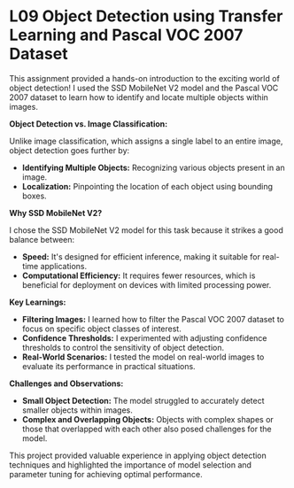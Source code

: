 # L09 Object Detection using Transfer Learning and Pascal VOC 2007 Dataset

This assignment provided a hands-on introduction to the exciting world of object detection! I used the SSD MobileNet V2 model and the Pascal VOC 2007 dataset to learn how to identify and locate multiple objects within images.

**Object Detection vs. Image Classification:**

Unlike image classification, which assigns a single label to an entire image, object detection goes further by:

* **Identifying Multiple Objects:**  Recognizing various objects present in an image.
* **Localization:**  Pinpointing the location of each object using bounding boxes.

**Why SSD MobileNet V2?**

I chose the SSD MobileNet V2 model for this task because it strikes a good balance between:

* **Speed:** It's designed for efficient inference, making it suitable for real-time applications.
* **Computational Efficiency:**  It requires fewer resources, which is beneficial for deployment on devices with limited processing power.

**Key Learnings:**

* **Filtering Images:** I learned how to filter the Pascal VOC 2007 dataset to focus on specific object classes of interest.
* **Confidence Thresholds:** I experimented with adjusting confidence thresholds to control the sensitivity of object detection.
* **Real-World Scenarios:** I tested the model on real-world images to evaluate its performance in practical situations.

**Challenges and Observations:**

* **Small Object Detection:** The model struggled to accurately detect smaller objects within images.
* **Complex and Overlapping Objects:**  Objects with complex shapes or those that overlapped with each other also posed challenges for the model.

This project provided valuable experience in applying object detection techniques and highlighted the importance of model selection and parameter tuning for achieving optimal performance.
